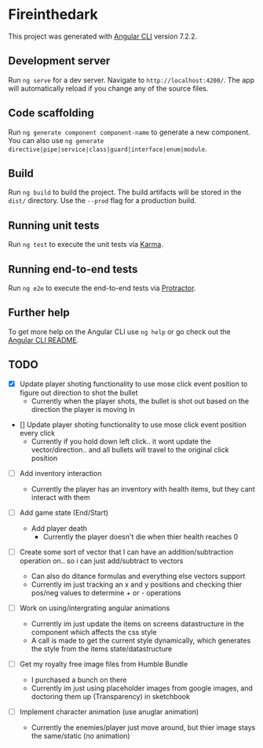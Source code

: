 # Fireinthedark

This project was generated with [Angular CLI](https://github.com/angular/angular-cli) version 7.2.2.

## Development server

Run `ng serve` for a dev server. Navigate to `http://localhost:4200/`. The app will automatically reload if you change any of the source files.

## Code scaffolding

Run `ng generate component component-name` to generate a new component. You can also use `ng generate directive|pipe|service|class|guard|interface|enum|module`.

## Build

Run `ng build` to build the project. The build artifacts will be stored in the `dist/` directory. Use the `--prod` flag for a production build.

## Running unit tests

Run `ng test` to execute the unit tests via [Karma](https://karma-runner.github.io).

## Running end-to-end tests

Run `ng e2e` to execute the end-to-end tests via [Protractor](http://www.protractortest.org/).

## Further help

To get more help on the Angular CLI use `ng help` or go check out the [Angular CLI README](https://github.com/angular/angular-cli/blob/master/README.md).




## TODO

* [X] Update player shoting functionality to use mose click event position to figure out direction to shot the bullet
    * Currently when the player shots, the bullet is shot out based on the direction the player is moving in
* [] Update player shoting functionality to use mose click event position every click
    * Currently if you hold down left click.. it wont update the vector/direction.. and all bullets will travel to the original click position

* [ ] Add inventory interaction
    * Currently the player has an inventory with health items, but they cant interact with them

* [ ] Add game state (End/Start)
    * Add player death
      * Currently the player doesn't die when thier health reaches 0
  
* [ ] Create some sort of vector that I can have an addition/subtraction operation on.. so i can just add/subtract to vectors
    * Can also do ditance formulas and everything else vectors support
    * Currently im just tracking an x and y positions and checking thier pos/neg values to determine + or - operations

* [ ] Work on using/intergrating angular animations
    * Currently im just update the items on screens datastructure in the component which affects the css style
    * A call is made to get the current style dynamically, which generates the style from the items state/datastructure

* [ ] Get my royalty free image files from Humble Bundle
    * I purchased a bunch on there
    * Currently im just using placeholder images from google images, and doctoring them up (Transparency) in sketchbook

* [ ] Implement character animation (use anuglar animation)
    * Currently the enemies/player just move around, but thier image stays the same/static (no animation)



